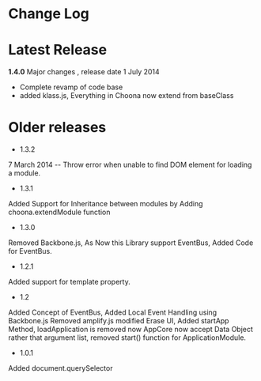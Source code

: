 
Change Log
===========

Latest Release
===============

**1.4.0**  Major changes , release date 1 July 2014

* Complete revamp of code base
* added klass.js, Everything in Choona now extend from baseClass



Older releases
=============

* 1.3.2		

7 March 2014 -- Throw error when unable to find DOM element for loading a module.
 
* 1.3.1		

Added Support for Inheritance between modules by
            Adding choona.extendModule function

* 1.3.0		

Removed Backbone.js, As Now this Library support EventBus,
            Added Code for EventBus.

* 1.2.1		

Added support for template property.
            
* 1.2 		

Added Concept of EventBus,
            Added Local Event Handling using Backbone.js
            Removed amplify.js
            modified Erase UI, 
            Added startApp Method, loadApplication is removed now
            AppCore now accept Data Object rather that argument list,
            removed start() function for ApplicationModule.

* 1.0.1		

Added document.querySelector